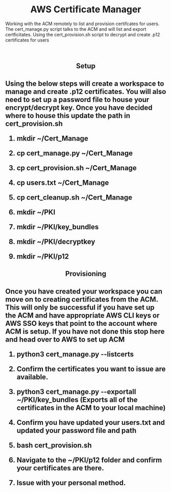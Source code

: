 <h1 align="center">AWS Certificate Manager </h1> 

<p>Working with the ACM remotely to list and provision certifcates for users.  The cert_manage.py script talks to the ACM and will list and export certficitates.  Using the cert_provision.sh script to decrypt and create .p12 certificates for users</p>
<br>

<h2 align="center">Setup<h2>
<p>Using the below steps will create a workspace to manage and create .p12 certificates. You will also need to set up a password file to house your encrypt/decrypt key.  Once you have decided where to house this update the path in cert_provision.sh</p>

1. mkdir ~/Cert_Manage

2. cp cert_manage.py ~/Cert_Manage

3. cp cert_provision.sh ~/Cert_Manage

4. cp users.txt ~/Cert_Manage 

5. cp cert_cleanup.sh ~/Cert_Manage 

6. mkdir ~/PKI

7. mkdir ~/PKI/key_bundles

8. mkdir ~/PKI/decryptkey

9. mkdir ~/PKI/p12

<h2 align="Center">Provisioning<h2>
<p>Once you have created your workspace you can move on to creating certificates from the ACM. This will only be successful if you have set up the ACM and have appropriate AWS CLI keys or AWS SSO keys that point to the account where ACM is setup. If you have not done this stop here and head over to AWS to set up ACM</p>

1. python3 cert_manage.py --listcerts 

2. Confirm the certificates you want to issue are available. 

3. python3 cert_manage.py --exportall ~/PKI/key_bundles (Exports all of the certificates in the ACM to your local machine)

4. Confirm you have updated your users.txt and updated your password file and path

5. bash cert_provision.sh 

6. Navigate to the ~/PKI/p12 folder and confirm your certificates are there. 

7. Issue with your personal method. 